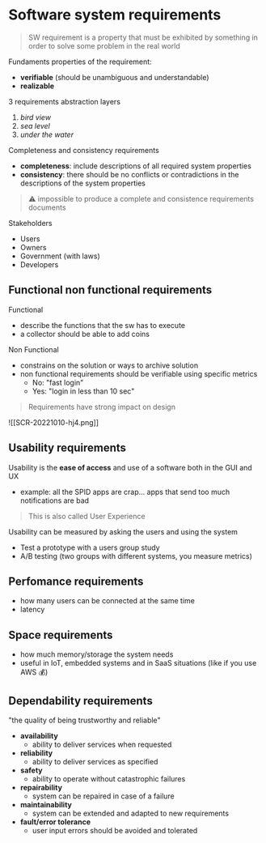 # Software system requirements

> SW requirement is a property that must be exhibited by something in order to solve some problem in the real world

Fundaments properties of the requirement:
- **verifiable** (should be unambiguous and understandable)
- **realizable**

3 requirements abstraction layers
1. *bird view*
2. *sea level*
3. *under the water*

Completeness and consistency requirements
- **completeness**: include descriptions of all required system properties
- **consistency**: there should be no conflicts or contradictions in the descriptions of the system properties

> ⚠ impossible to produce a complete and consistence requirements documents 

Stakeholders
- Users
- Owners
- Government (with laws)
- Developers

## Functional non functional requirements

Functional
- describe the functions that the sw has to execute
- a collector should be able to add coins

Non Functional
- constrains on the solution or ways to archive solution
- non functional requirements should be verifiable using specific metrics
	- No: "fast login"
	- Yes: "login in less than 10 sec"

> Requirements have strong impact on design

![[SCR-20221010-hj4.png]]

## Usability requirements

Usability is the **ease of access** and use of a software both in the GUI and UX
- example:
  all the SPID apps are crap...
  apps that send too much notifications are bad

> This is also called User Experience

Usability can be measured by asking the users and using the system
- Test a prototype with a users group study
- A/B testing (two groups with different systems, you measure metrics)

## Perfomance requirements
- how many users can be connected at the same time
- latency

## Space requirements
- how much memory/storage the system needs
- useful in IoT, embedded systems and in SaaS situations (like if you use AWS 💰)

## Dependability requirements
"the quality of being trustworthy and reliable"
- **availability**
	- ability to deliver services when requested
- **reliability**
	- ability to deliver services as specified
- **safety**
	- ability to operate without catastrophic failures
- **repairability**
	- system can be repaired in case of a failure
- **maintainability**
	- system can be extended and adapted to new requirements
- **fault/error tolerance**
	- user input errors should be avoided and tolerated

